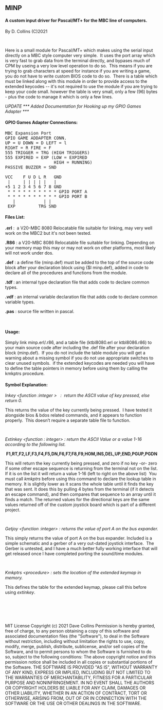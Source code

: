 <h2><strong>MINP</strong></h2>
<h4><strong>A custom input driver for Pascal/MT+ for the MBC line of computers.</strong></h4>
<p><span style="font-weight: 400;">By D. Collins (C)2021</span></p>
<p><span style="font-weight: 400;">&nbsp;</span></p>
<p><span style="font-weight: 400;">Here is a small module for Pascal/MT+ which makes using the serial input directly on a MBC style computer very simple.&nbsp; It uses the port array which is very fast to grab data from the terminal directly, and bypases much of CPM by useing a very low level operation to do so.&nbsp; This means if you are trying to grab characters at speed for instance if you are writing a game, you do not have to write custom BIOS code to do so.&nbsp; There is a table which must be linked along with this module in order to provide access to the extended keycodes -- it's not required to use the module if you are trying to keep your code small. however the table is very small, only a few (96) bytes - plus the code to manage it which is only a few lines.&nbsp; <br /></span></p>
<p><em><span style="font-weight: 400;">UPDATE *** Added Documentation for Hooking up my GPIO Games Adapter ***</span></em></p>
<h4><strong>GPIO Games Adapter Connections:</strong></h4>
<pre>MBC Expansion Port <br />GPIO GAME ADDAPTER CONN. <br />UP = U DOWN = D LEFT = l <br />RIGHT = R FIRE = F <br />555 TRIGGER = TRG (HIGH TRIGGERS) <br />555 EXPIRED = EXP (LOW = EXPIRED<br />                   HIGH = RUNNING) <br />PASSIVE BUZZER = SND<br /><br />VCC    F U D L R   GND <br /> |     | | | | |   | <br />+5 1 2 3 4 5 6 7 8 GND <br /> * * * * * * * * * * GPIO PORT A <br /> * * * * * * * * * * GPIO PORT B <br />   |           | | <br /> EXP         TRG SND </pre>
<h4><strong>Files List:</strong></h4>
<p><strong>.erl</strong><span style="font-weight: 400;"> :&nbsp; a V20-MBC 8080 Relocatable file suitable for linking, may very well work on the MBC2 but it's not been tested.</span></p>
<p><strong>.R86</strong><span style="font-weight: 400;"> : a V20-MBC 8086 Relocatable file suitable for linking. Depending on your memory map this may or may not work on other platforms, most likely will not work under dos.</span></p>
<p><strong>.def</strong><span style="font-weight: 400;"> : a define file (minp.def) must be added to the top of the source code block after your declaration block using {$I minp.def}, added in code to declare all of the procedures and functions from the module.</span></p>
<p><strong>.tdf </strong><span style="font-weight: 400;">: an internal type declaration file that adds code to declare common types.</span></p>
<p><strong>.vdf</strong><span style="font-weight: 400;"> : an internal variable declaration file that adds code to declare common variable types.</span></p>
<p><strong>.pas</strong><span style="font-weight: 400;"> : source file written in pascal.</span></p>
<pre>&nbsp;</pre>
<h4><strong>Usage:</strong></h4>
<p><span style="font-weight: 400;">Simply link minp.erl/.r86, and a table file (ktbl8080.erl or ktbl8086.r86) to your main source code after including the .def file after your declaration block (minp.def).&nbsp; If you do not include the table module you will get a warning about a missing symbol if you do not use appropriate switches to clear unused symbols.&nbsp; if the extended keycodes are needed you will have to define the table pointers in memory before using them by calling the kmkptrs procedure.</span></p>
<h4><strong>Symbol Explanation:</strong></h4>
<p><em><span style="font-weight: 400;">Inkey &lt;function :integer &gt; &nbsp; :&nbsp; return the ASCII value of key pressed, else return 0.</span></em></p>
<p><span style="font-weight: 400;">This returns the value of the key currently being pressed.&nbsp; I have tested it alongside bios &amp; bdos related commands, and it appears to function properly.&nbsp; This doesn&rsquo;t require a separate table file to function.</span></p>
<p>&nbsp;</p>
<p><em><span style="font-weight: 400;">Extinkey &lt;function : integer&gt; : return the ASCII Value or a value 1-16 according to the following list.</span></em></p>
<p style="text-align: center;"><strong>F1,RT,F2,LF,F3,F4,F5,DN,F6,F7,F8,F9,HOM,INS,DEL,UP,END,PGUP,PGDN</strong></p>
<p><span style="font-weight: 400;">This will return the key currently being pressed, and zero if no key -or- zero if some other escape sequence is returning from the terminal not on the list. If it is on the list it will return a value 1-16 (left to right on the above list)&nbsp; You must call </span><em><span style="font-weight: 400;">kmkptrs</span></em><span style="font-weight: 400;"> before using this command to declare the lookup table in memory. It is slightly lower as it scans the whole table until it finds the key that was sent. It does this by pulling 4 bytes from the terminal (if it detects an escape command), and then compares that sequence to an array until it finds a match. The returned values for the directional keys are the same values returned off of the custom joystick board which is part of a different project.</span></p>
<p>&nbsp;</p>
<p><em><span style="font-weight: 400;">Getjoy &lt;function :integer&gt; : returns the value of port A on the bus expander.</span></em></p>
<p><span style="font-weight: 400;">This simply returns the value of port A on the bus expander. Included is a simple schematic and a gerber of a very out-dated joystick interface.&nbsp; The Gerber is untested, and I have a much better fully working interface that will get released once I have completed porting the sound/time modules.&nbsp;</span></p>
<p>&nbsp;</p>
<p><em><span style="font-weight: 400;">Kmkptrs &lt;procedure&gt; : sets the location of the extended keymap in memory.</span></em></p>
<p><span style="font-weight: 400;">This defines the table for the extended keymap, please call this before using </span><em><span style="font-weight: 400;">extinkey</span></em><span style="font-weight: 400;">.</span></p>
<p><span style="font-weight: 400;">&nbsp;</span></p>
<p><br /><br /></p>
<p>MIT License Copyright (c) 2021 Dave Collins Permission is hereby granted, free of charge, to any person obtaining a copy of this software and associated documentation files (the "Software"), to deal in the Software without restriction, including without limitation the rights to use, copy, modify, merge, publish, distribute, sublicense, and/or sell copies of the Software, and to permit persons to whom the Software is furnished to do so, subject to the following conditions: The above copyright notice and this permission notice shall be included in all copies or substantial portions of the Software. THE SOFTWARE IS PROVIDED "AS IS", WITHOUT WARRANTY OF ANY KIND, EXPRESS OR IMPLIED, INCLUDING BUT NOT LIMITED TO THE WARRANTIES OF MERCHANTABILITY, FITNESS FOR A PARTICULAR PURPOSE AND NONINFRINGEMENT. IN NO EVENT SHALL THE AUTHORS OR COPYRIGHT HOLDERS BE LIABLE FOR ANY CLAIM, DAMAGES OR OTHER LIABILITY, WHETHER IN AN ACTION OF CONTRACT, TORT OR OTHERWISE, ARISING FROM, OUT OF OR IN CONNECTION WITH THE SOFTWARE OR THE USE OR OTHER DEALINGS IN THE SOFTWARE.</p>
